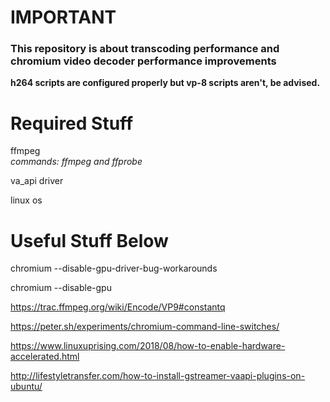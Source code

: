  <h1><b>IMPORTANT</b></h1>

 <h3>This repository is about transcoding performance and chromium video decoder performance improvements</h3>
 
 <b>h264 scripts are configured properly but vp-8 scripts aren't, be advised.</b> 
 
 <h1>Required Stuff</h1>
 
 <p>ffmpeg<span><br/><i>commands: ffmpeg and ffprobe</i></span></p>
 
 va_api driver
 
 linux os
 
 <h1>Useful Stuff Below</h1>
 
 chromium --disable-gpu-driver-bug-workarounds
 
 chromium --disable-gpu

https://trac.ffmpeg.org/wiki/Encode/VP9#constantq

https://peter.sh/experiments/chromium-command-line-switches/

https://www.linuxuprising.com/2018/08/how-to-enable-hardware-accelerated.html

http://lifestyletransfer.com/how-to-install-gstreamer-vaapi-plugins-on-ubuntu/